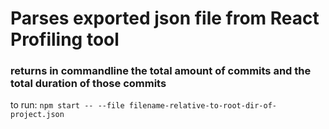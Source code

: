 # Parses exported json file from React Profiling tool

### returns in commandline the total amount of commits and the total duration of those commits

to run: `npm start -- --file filename-relative-to-root-dir-of-project.json`

